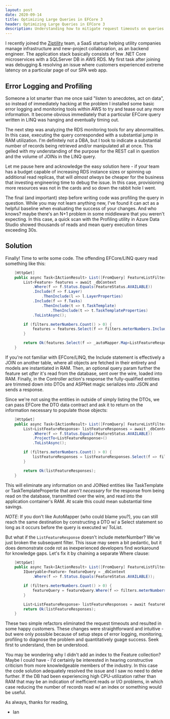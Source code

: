 ```yaml
---
layout: post
date: 2020-09-14
title: Optimizing Large Queries in EFCore 3
header: Optimizing Large Queries in EFCore 3
description: Understanding how to mitigate request timeouts on queries returning large datasets
---
```


I recently joined the [Ziptility](ziptility.com) team, a SaaS startup helping utility companies manage infrastructure and new-project collaboration, as an backend engineer. The application stack basically consists of few .NET Core microservices with a SQLServer DB in AWS RDS. My first task after joining was debugging & resolving an issue where customers experienced extreme latency on a particular page of our SPA web app.

## Error Logging and Profiling

Someone a lot smarter than me once said "listen to anecdotes, act on data", so instead of immediately hacking at the problem I installed some basic error logging and monitoring tools within AWS to try and tease out any more information. It become obvious immediately that a particular EFCore query written in LINQ was hanging and eventually timing out.

The next step was analyzing the RDS monitoring tools for any abnormalities. In this case, executing the query corresponded with a substantial jump in RAM utilization. I'm definitely not a DBA, but I took to indicate a substantial number of records being retrieved and/or manipulated all at once. This gelled with my understanding of the purpose for the REST call in question and the volume of JOINs in the LINQ query.

Let me pause here and acknowledge the easy solution here - if your team has a budget capable of increasing RDS instance sizes or spinning up additional read replicas, that will *almost always* be cheaper for the business that investing engineering time to debug the issue. In this case, provisioning more resources was not in the cards and so down the rabbit hole I went.

The final (and important) step before writing code was profiling the query in question. While you may not learn anything new, I've found it can act as a helpful baseline when evaluating the success of your changes. And who knows? maybe there's an N+1 problem in some middleware that you weren't expecting. In this case, a quick scan with the Profiling utility in Azure Data Studio showed thousands of reads and mean query execution times exceeding 30s.

## Solution

Finally! Time to write some code. The offending EFCore/LINQ query read something like this:

~~~ csharp
    [HttpGet]
    public async Task<IActionResult> List([FromQuery] FeatureListFilters filters) {
        List<Feature> features = await _dbContext
            .Where(f => f.Status.Equals(FeatureStatus.AVAILABLE))
            .Include(f => f.Layer)
                .ThenInclude(l => l.LayerProperties)
            .Include(f => f.Tasks)
                .ThenInclude(t => t.TaskTemplate)
                    .ThenInclude(t => t.TaskTemplateProperties)
            .ToListAsync();

        if (filters.meterNumbers.Count() > 0) {
            features = features.Select(f => filters.meterNumbers.Includes(f.meterNumber)).ToList();
        }

        return Ok(features.Select(f => _autoMapper.Map<ListFeatureResponse>(f)).ToList());
    }
~~~

If you're not familiar with EFCore/LINQ, the Include statement is effectively a JOIN on another table, where all objects are fetched in their entirety and models are instantiated in RAM. Then, an optional query param further the feature set _after_ it's read from the database, sent over the wire, loaded into RAM. Finally, in the Controller action's response the fully-qualified entities are trimmed down into DTOs and ASPNet magic serializes into JSON and sends a response.

Since we're not using the entities in outside of simply listing the DTOs, we can pass EFCore the DTO data contract and ask it to return on the information necessary to populate those objects:

~~~ csharp
    [HttpGet]
    public async Task<IActionResult> List([FromQuery] FeatureListFilters filters) {
        List<ListFeatureResponse> listFeatureResponses = await _dbContext
            .Where(f => f.Status.Equals(FeatureStatus.AVAILABLE))
            .ProjectTo<ListFeatureResponse>()
            .ToListAsync();

        if (filters.meterNumbers.Count() > 0) {
            listFeatureResponses = listFeatureResponses.Select(f => filters.meterNumbers.Includes(f.meterNumber)).ToList();
        }

        return Ok(listFeatureResponses);
    }
~~~

This will eliminate any information on and JOINed entities like TaskTemplate or TaskTemplatePropertie that *aren't necessary* for the response from being read on the database, transmitted over the wire, and read into the application container's RAM. At scale this could mean substantial time savings.

*NOTE*: If you don't like AutoMapper (who could blame you?), you can still reach the same destination by constructing a DTO w/ a Select statement so long as it occurs before the query is executed w/ ToList.

But what if the `ListFeatureResponse` doesn't include meterNumber? We've just broken the subsequent filter. This issue may seem a bit pedantic, but it does demonstrate code rot as inexperienced developers find workaround for knowledge gaps. Let's fix it by chaining a separate Where clause:

~~~ csharp
    [HttpGet]
    public async Task<IActionResult> List([FromQuery] FeatureListFilters filters) {
        IQueryable<Feature> featureQuery = _dbContext
            .Where(f => f.Status.Equals(FeatureStatus.AVAILABLE));

        if (filters.meterNumbers.Count() > 0) {
            featureQuery = featureQuery.Where(f => filters.meterNumbers.Includes(f.meterNumber));
        }

        List<ListFeatureResponse> listFeatureResponses = await featureQuery.ProjectTo<ListFeatureResponse>().ToListAsync();
        return Ok(listFeatureResponses);
    }
~~~

These two simple refactors eliminated the request timeouts and resulted in some happy customers. These changes were straightforward and intuitive - but were only possible because of setup steps of error logging, monitoring, profiling to diagnose the problem and quantitatively guage success. Seek first to understand, then be understood.

You may be wondering why I didn't add an index to the Feature collection? Maybe I could have - I'd certainly be interested in hearing constructive criticism from more knowledgeable members of the industry. In this case the code solution adequately resolved the issue and I saw no need to delve further. If the DB had been experiencing high CPU-utilization rather than RAM that may be an indication of inefficient reads or I/O problems, in which case reducing the number of records read w/ an index or something would be useful.

As always, thanks for reading,
- Ian